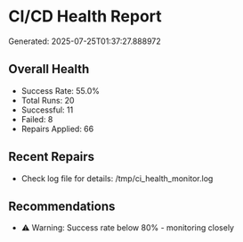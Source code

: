 # CI/CD Health Report

Generated: 2025-07-25T01:37:27.888972

## Overall Health
- Success Rate: 55.0%
- Total Runs: 20
- Successful: 11
- Failed: 8
- Repairs Applied: 66

## Recent Repairs
- Check log file for details: /tmp/ci_health_monitor.log

## Recommendations
- ⚠️ Warning: Success rate below 80% - monitoring closely
